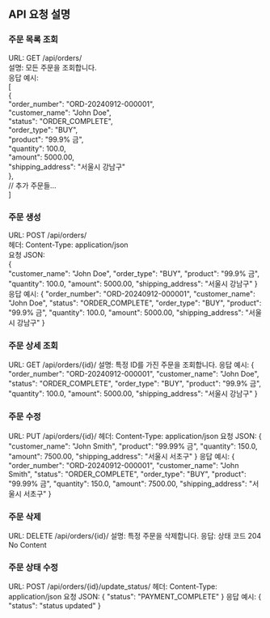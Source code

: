 

## API 요청 설명<br/>
### 주문 목록 조회<br/>
URL: GET /api/orders/<br/>
설명: 모든 주문을 조회합니다.<br/>
응답 예시:<br/>
[<br/>
  {<br/>
    "order_number": "ORD-20240912-000001",<br/>
    "customer_name": "John Doe",<br/>
    "status": "ORDER_COMPLETE",<br/>
    "order_type": "BUY",<br/>
    "product": "99.9% 금",<br/>
    "quantity": 100.0,<br/>
    "amount": 5000.00,<br/>
    "shipping_address": "서울시 강남구"<br/>
  },<br/>
  // 추가 주문들...<br/>
]<br/>

### 주문 생성<br/>
URL: POST /api/orders/<br/>
헤더: Content-Type: application/json<br/>
요청 JSON:<br/>
{<br/>
  "customer_name": "John Doe",
  "order_type": "BUY",
  "product": "99.9% 금",
  "quantity": 100.0,
  "amount": 5000.00,
  "shipping_address": "서울시 강남구"
}
응답 예시:
{
  "order_number": "ORD-20240912-000001",
  "customer_name": "John Doe",
  "status": "ORDER_COMPLETE",
  "order_type": "BUY",
  "product": "99.9% 금",
  "quantity": 100.0,
  "amount": 5000.00,
  "shipping_address": "서울시 강남구"
}

### 주문 상세 조회
URL: GET /api/orders/{id}/
설명: 특정 ID를 가진 주문을 조회합니다.
응답 예시:
{
  "order_number": "ORD-20240912-000001",
  "customer_name": "John Doe",
  "status": "ORDER_COMPLETE",
  "order_type": "BUY",
  "product": "99.9% 금",
  "quantity": 100.0,
  "amount": 5000.00,
  "shipping_address": "서울시 강남구"
}

### 주문 수정
URL: PUT /api/orders/{id}/
헤더: Content-Type: application/json
요청 JSON:
{
  "customer_name": "John Smith",
  "product": "99.99% 금",
  "quantity": 150.0,
  "amount": 7500.00,
  "shipping_address": "서울시 서초구"
}
응답 예시:
{
  "order_number": "ORD-20240912-000001",
  "customer_name": "John Smith",
  "status": "ORDER_COMPLETE",
  "order_type": "BUY",
  "product": "99.99% 금",
  "quantity": 150.0,
  "amount": 7500.00,
  "shipping_address": "서울시 서초구"
}

### 주문 삭제
URL: DELETE /api/orders/{id}/
설명: 특정 주문을 삭제합니다.
응답: 상태 코드 204 No Content

### 주문 상태 수정
URL: POST /api/orders/{id}/update_status/
헤더: Content-Type: application/json
요청 JSON:
{
  "status": "PAYMENT_COMPLETE"
}
응답 예시:
{
  "status": "status updated"
}
